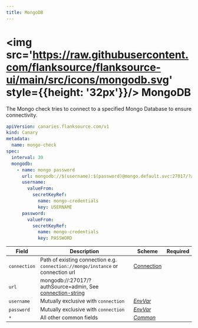 ```yaml
---
title: MongoDB
---
```


# <img src='<https://raw.githubusercontent.com/flanksource/flanksource-ui/main/src/icons/mongodb.svg>' style={{height: '32px'}}/> MongoDB

The Mongo check tries to connect to a specified Mongo Database to ensure connectivity.

```yaml
apiVersion: canaries.flanksource.com/v1
kind: Canary
metadata:
  name: mongo-check
spec:
  interval: 30
  mongodb:
    - name: mongo password
      url: mongodb://$(username):$(password)@mongo.default.svc:27017/?authSource=admin
      username:
        valueFrom:
          secretKeyRef:
            name: mongo-credentials
            key: USERNAME
      password:
        valueFrom:
          secretKeyRef:
            name: mongo-credentials
            key: PASSWORD

```

| Field | Description | Scheme | Required |
| ----- | ----------- | ------ | -------- |
| `connection` | Path of existing connection e.g. `connection://mongo/instance` or connection url <br/> <Commercial/> | [Connection](../../concepts/connections) | |
| `url` | mongodb://:27017/?authSource=admin, See [connection-string](https://docs.mongodb.com/manual/reference/connection-string/) |  | |
| `username` | Mutually exclusive with `connection` | [*EnvVar*](../../concepts/authentication/#envvar) | |
| `password` | Mutually exclusive with `connection` | [*EnvVar*](../../concepts/authentication/#envvar) | |
| `*` | All other common fields | [*Common*](common) | |
